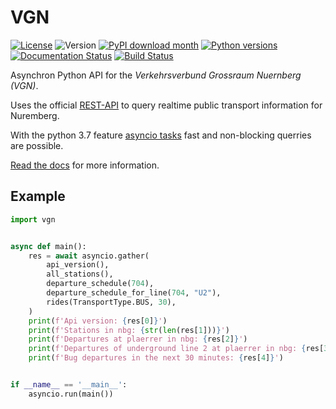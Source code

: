 # VGN

[![License](https://img.shields.io/badge/License-MIT-yellow.svg)](https://opensource.org/licenses/MIT)
![Version](https://img.shields.io/pypi/v/vgn)
[![PyPI download month](https://img.shields.io/pypi/dm/vgn.svg)](https://pypi.python.org/pypi/vgn/)
[![Python versions](https://img.shields.io/pypi/pyversions/vgn.svg)](https://img.shields.io/pypi/pyversions/vgn)
[![Documentation Status](https://readthedocs.org/projects/vgn/badge/?version=stable)](https://vgn.readthedocs.io/en/stable/?badge=stable)
[![Build Status](https://gitlab.com/becheran/vgn_ci_job/badges/master/pipeline.svg)](https://gitlab.com/becheran/vgn_ci_job/pipelines)

Asynchron Python API for the *Verkehrsverbund Grossraum Nuernberg (VGN)*.

Uses the official [REST-API](https://start.vag.de/dm/) to query realtime public transport information for Nuremberg.

With the python 3.7 feature [asyncio tasks](https://docs.python.org/3/library/asyncio-task.html) fast and non-blocking querries are possible.

[Read the docs](https://vgn.readthedocs.io/en/latest/) for more information.

## Example

``` python
import vgn


async def main():
    res = await asyncio.gather(
        api_version(),
        all_stations(),
        departure_schedule(704),
        departure_schedule_for_line(704, "U2"),
        rides(TransportType.BUS, 30),
    )
    print(f'Api version: {res[0]}')
    print(f'Stations in nbg: {str(len(res[1]))}')
    print(f'Departures at plaerrer in nbg: {res[2]}')
    print(f'Departures of underground line 2 at plaerrer in nbg: {res[3]}')
    print(f'Bug departures in the next 30 minutes: {res[4]}')


if __name__ == '__main__':
    asyncio.run(main())
```
